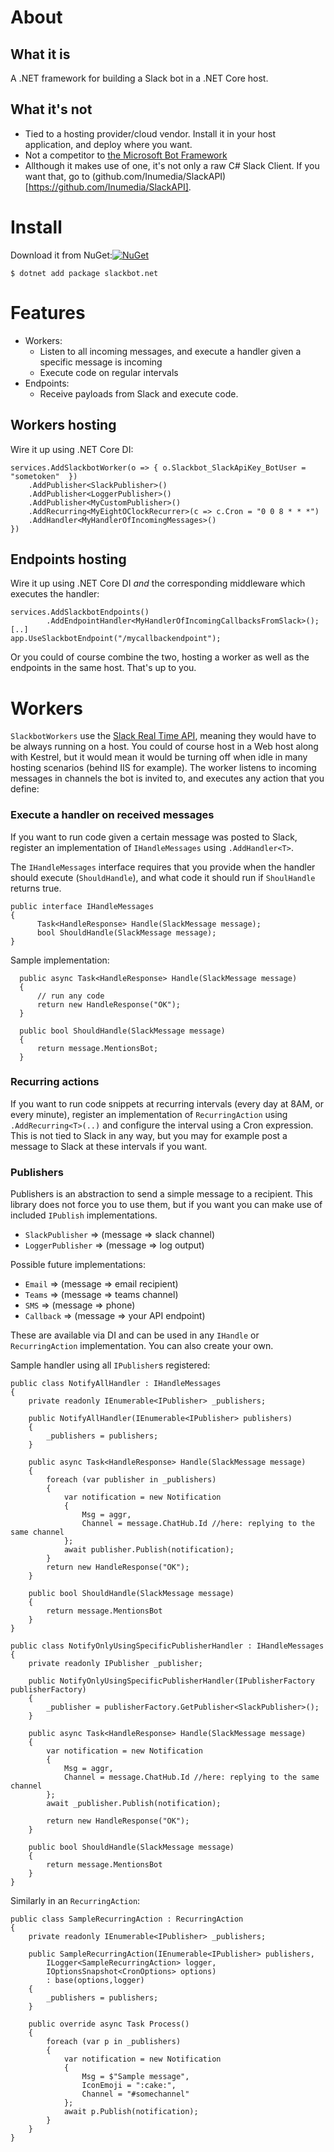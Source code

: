# About

## What it is
A .NET framework for building a Slack bot in a .NET Core host.

## What it's not
* Tied to a hosting provider/cloud vendor. Install it in your host application, and deploy where you want.
* Not a competitor to [the Microsoft Bot Framework](https://github.com/microsoft/botframework-sdk)
* Allthough it makes use of one, it's not only a raw C# Slack Client. If you want that, go to (github.com/Inumedia/SlackAPI)[https://github.com/Inumedia/SlackAPI].

# Install
Download it from NuGet:[![NuGet](https://img.shields.io/nuget/dt/slackbot.net.svg)](https://www.nuget.org/packages/slackbot.net/)

`$ dotnet add package slackbot.net`

# Features
* Workers: 
  - Listen to all incoming messages, and execute a handler given a specific message is incoming
  - Execute code on regular intervals 
* Endpoints:
  - Receive payloads from Slack and execute code.

## Workers hosting
Wire it up using .NET Core DI:
```
services.AddSlackbotWorker(o => { o.Slackbot_SlackApiKey_BotUser = "sometoken"  })
    .AddPublisher<SlackPublisher>()
    .AddPublisher<LoggerPublisher>()
    .AddPublisher<MyCustomPublisher>()
    .AddRecurring<MyEightOClockRecurrer>(c => c.Cron = "0 0 8 * * *")
    .AddHandler<MyHandlerOfIncomingMessages>()
})
```

## Endpoints hosting
Wire it up using .NET Core DI _and_ the corresponding middleware which executes the handler:
```
services.AddSlackbotEndpoints()
        .AddEndpointHandler<MyHandlerOfIncomingCallbacksFromSlack>();
[..]        
app.UseSlackbotEndpoint("/mycallbackendpoint");
```

Or you could of course combine the two, hosting a worker as well as the endpoints in the same host. That's up to you.

# Workers
`SlackbotWorkers` use the [Slack Real Time API](https://api.slack.com/rtm), meaning they would have to be always running on a host. You could of course host in a Web host along with Kestrel, but it would mean it would be turning off when idle in many hosting scenarios (behind IIS for example). The worker listens to incoming messages in channels the bot is invited to, and executes any action that you define:

### Execute a handler on received messages
If you want to run code given a certain message was posted to Slack, register an implementation of `IHandleMessages` using `.AddHandler<T>`.

The `IHandleMessages` interface requires that you provide when the handler should execute (`ShouldHandle`), and what code it should run if `ShoulHandle` returns true.

```
public interface IHandleMessages
{
      Task<HandleResponse> Handle(SlackMessage message);
      bool ShouldHandle(SlackMessage message);
}
```

Sample implementation:

```
  public async Task<HandleResponse> Handle(SlackMessage message)
  {
      // run any code
      return new HandleResponse("OK");
  }

  public bool ShouldHandle(SlackMessage message)
  {
      return message.MentionsBot;
  }
```

### Recurring actions
If you want to run code snippets at recurring intervals (every day at 8AM, or every minute), register an implementation of `RecurringAction` using `.AddRecurring<T>(..)` and configure the interval using a Cron expression. This is not tied to Slack in any way, but you may for example post a message to Slack at these intervals if you want.

### Publishers
Publishers is an abstraction to send a simple message to a recipient. This library does not force you to use them, but if you want you can make use of included `IPublish` implementations.

* `SlackPublisher` => (message => slack channel)
* `LoggerPublisher` => (message => log output)

Possible future implementations:
* `Email` => (message => email recipient)
* `Teams` => (message => teams channel)
* `SMS` => (message => phone)
* `Callback` => (message => your API endpoint)

These are available via DI and can be used in any `IHandle` or `RecurringAction` implementation. You can also create your own.

Sample handler using all `IPublisher`s registered:

```
public class NotifyAllHandler : IHandleMessages
{
    private readonly IEnumerable<IPublisher> _publishers;

    public NotifyAllHandler(IEnumerable<IPublisher> publishers)
    {
        _publishers = publishers;
    }

    public async Task<HandleResponse> Handle(SlackMessage message)
    {
        foreach (var publisher in _publishers)
        {
            var notification = new Notification
            {
                Msg = aggr,
                Channel = message.ChatHub.Id //here: replying to the same channel
            };
            await publisher.Publish(notification);
        }
        return new HandleResponse("OK");
    }

    public bool ShouldHandle(SlackMessage message)
    {
        return message.MentionsBot
    }
}
```

```
public class NotifyOnlyUsingSpecificPublisherHandler : IHandleMessages
{
    private readonly IPublisher _publisher;

    public NotifyOnlyUsingSpecificPublisherHandler(IPublisherFactory publisherFactory)
    {
        _publisher = publisherFactory.GetPublisher<SlackPublisher>();
    }

    public async Task<HandleResponse> Handle(SlackMessage message)
    {  
        var notification = new Notification
        {
            Msg = aggr,
            Channel = message.ChatHub.Id //here: replying to the same channel
        };
        await _publisher.Publish(notification);
        
        return new HandleResponse("OK");
    }

    public bool ShouldHandle(SlackMessage message)
    {
        return message.MentionsBot
    }
}
```


Similarly in an `RecurringAction`:

```
public class SampleRecurringAction : RecurringAction
{
    private readonly IEnumerable<IPublisher> _publishers;

    public SampleRecurringAction(IEnumerable<IPublisher> publishers,
        ILogger<SampleRecurringAction> logger,
        IOptionsSnapshot<CronOptions> options)
        : base(options,logger)
    {
        _publishers = publishers;
    }

    public override async Task Process()
    {
        foreach (var p in _publishers)
        {
            var notification = new Notification
            {
                Msg = $"Sample message",
                IconEmoji = ":cake:",
                Channel = "#somechannel"
            };
            await p.Publish(notification);
        }
    }
}
```

